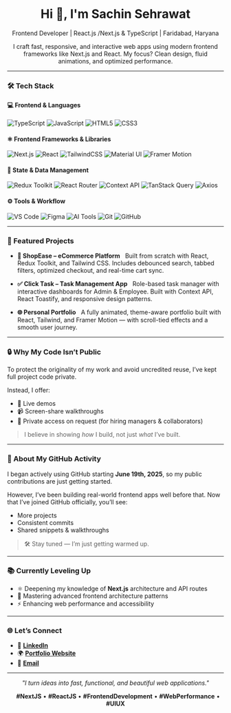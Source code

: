 <h1 align="center">Hi 👋, I'm Sachin Sehrawat</h1>

<p align="center">
  Frontend Developer | React.js /Next.js & TypeScript | Faridabad, Haryana 
</p>

<p align="center">
  I craft fast, responsive, and interactive web apps using modern frontend frameworks like Next.js and React. My focus? Clean design, fluid animations, and optimized performance.
</p>


---

### 🛠 Tech Stack

#### 💻 Frontend & Languages
![TypeScript](https://img.shields.io/badge/TypeScript-3178C6?style=for-the-badge&logo=typescript&logoColor=white)
![JavaScript](https://img.shields.io/badge/JavaScript-F7DF1E?style=for-the-badge&logo=javascript&logoColor=black)
![HTML5](https://img.shields.io/badge/HTML-E34F26?style=for-the-badge&logo=html5&logoColor=white)
![CSS3](https://img.shields.io/badge/CSS-1572B6?style=for-the-badge&logo=css3&logoColor=white)

#### ⚛️ Frontend Frameworks & Libraries
![Next.js](https://img.shields.io/badge/Next.js-000000?style=for-the-badge&logo=next.js&logoColor=white)
![React](https://img.shields.io/badge/React-20232A?style=for-the-badge&logo=react&logoColor=61DAFB)
![TailwindCSS](https://img.shields.io/badge/Tailwind-06B6D4?style=for-the-badge&logo=tailwind-css&logoColor=white)
![Material UI](https://img.shields.io/badge/MUI-007FFF?style=for-the-badge&logo=mui&logoColor=white)
![Framer Motion](https://img.shields.io/badge/Framer--Motion-EF4F7F?style=for-the-badge&logo=framer&logoColor=white)

#### 🧠 State & Data Management
![Redux Toolkit](https://img.shields.io/badge/Redux--Toolkit-764ABC?style=for-the-badge&logo=redux&logoColor=white)
![React Router](https://img.shields.io/badge/React--Router-CA4245?style=for-the-badge&logo=react-router&logoColor=white)
![Context API](https://img.shields.io/badge/Context--API-61DAFB?style=for-the-badge&logo=react&logoColor=white)
![TanStack Query](https://img.shields.io/badge/TanStack--Query-FF4154?style=for-the-badge&logo=react-query&logoColor=white)
![Axios](https://img.shields.io/badge/Axios-5A29E4?style=for-the-badge&logo=axios&logoColor=white)

#### ⚙️ Tools & Workflow
![VS Code](https://img.shields.io/badge/VS%20Code-007ACC?style=for-the-badge&logo=visual-studio-code&logoColor=white)
![Figma](https://img.shields.io/badge/Figma-F24E1E?style=for-the-badge&logo=figma&logoColor=white)
![AI Tools](https://img.shields.io/badge/AI%20Tools-9146FF?style=for-the-badge&logo=openai&logoColor=white)
![Git](https://img.shields.io/badge/Git-F05032?style=for-the-badge&logo=git&logoColor=white)
![GitHub](https://img.shields.io/badge/GitHub-181717?style=for-the-badge&logo=github&logoColor=white)

---

### 🚀 Featured Projects

- **🛒 ShopEase – eCommerce Platform**
  Built from scratch with React, Redux Toolkit, and Tailwind CSS. Includes debounced search, tabbed filters, optimized checkout, and real-time cart sync.

- **✅ Click Task – Task Management App**
  Role-based task manager with interactive dashboards for Admin & Employee. Built with Context API, React Toastify, and responsive design patterns.

- **🌐 Personal Portfolio**
  A fully animated, theme-aware portfolio built with React, Tailwind, and Framer Motion — with scroll-tied effects and a smooth user journey.

---

### 🔒 Why My Code Isn’t Public

To protect the originality of my work and avoid uncredited reuse, I’ve kept full project code private.

Instead, I offer:
- 🔗 Live demos
- 📹 Screen-share walkthroughs
- 🔐 Private access on request (for hiring managers & collaborators)

> I believe in showing *how* I build, not just *what* I’ve built.

---

### 🧭 About My GitHub Activity

I began actively using GitHub starting **June 19th, 2025**, so my public contributions are just getting started.

However, I’ve been building real-world frontend apps well before that. Now that I’ve joined GitHub officially, you’ll see:
- More projects
- Consistent commits
- Shared snippets & walkthroughs

> 🛠 Stay tuned — I’m just getting warmed up.

---

### 📚 Currently Leveling Up

- ⚛️ Deepening my knowledge of **Next.js** architecture and API routes
- 🚀 Mastering advanced frontend architecture patterns
- ⚡ Enhancing web performance and accessibility

---

### 🌐 Let’s Connect

- 🔗 [**LinkedIn**](https://www.linkedin.com/in/sachinpro/)
- 🌍 [**Portfolio Website**](https://sachinpro.vercel.app/)
- 📧 [**Email**](mailto:mrsachinsehrawat07@gmail.com)

---

<p align="center"><i>"I turn ideas into fast, functional, and beautiful web applications."</i></p>

<p align="center">
   <b>#NextJS</b> • <b>#ReactJS</b> • <b>#FrontendDevelopment</b> • <b>#WebPerformance</b> • <b>#UIUX</b>
</p>
